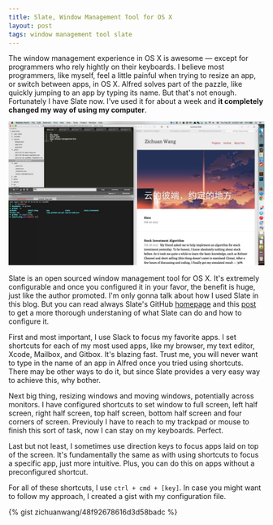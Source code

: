 ```yaml
---
title: Slate, Window Management Tool for OS X
layout: post
tags: window management tool slate
---
```


The window management experience in OS X is awesome — except for programmers who rely hightly on their keyboards. I believe most programmers, like myself, feel a little painful when trying to resize an app, or switch between apps, in OS X. Alfred solves part of the pazzle, like quickly jumping to an app by typing its name. But that's not enough. Fortunately I have Slate now. I've used it for about a week and **it completely changed my way of using my computer**.

![](/res/slate.jpg)

Slate is an open sourced window management tool for OS X. It's extremely configurable and once you configured it in your favor, the benefit is huge, just like the author promoted. I'm only gonna talk about how I used Slate in this blog. But you can read always Slate's GitHub [homepage](https://github.com/jigish/slate) and this [post](http://thume.ca/howto/2012/11/19/using-slate/) to get a more thorough understaning of what Slate can do and how to configure it.

First and most important, I use Slack to focus my favorite apps. I set shortcuts for each of my most used apps, like my browser, my text editor, Xcode, Mailbox, and Gitbox. It's blazing fast. Trust me, you will never want to type in the name of an app in Alfred once you tried using shortcuts. There may be other ways to do it, but since Slate provides a very easy way to achieve this, why bother.

Next big thing, resizing windows and moving windows, potentially across monitors. I have configured shortcuts to set window to full screen, left half screen, right half screen, top half screen, bottom half screen and four corners of screen. Previouly I have to reach to my trackpad or mouse to finish this sort of task, now I can stay on my keyboards. Perfect.

Last but not least, I sometimes use direction keys to focus apps laid on top of the screen. It's fundamentally the same as with using shortcuts to focus a specific app, just more intuitive. Plus, you can do this on apps without a preconfigured shortcut.

For all of these shortcuts, I use `ctrl + cmd + [key]`. In case you might want to follow my approach, I created a gist with my configuration file. 

{% gist zichuanwang/48f92678616d3d58badc %}